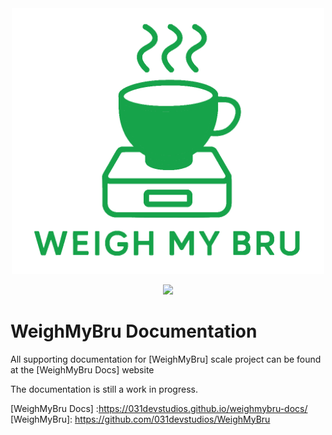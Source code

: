 <div align="center">

<a href="https://031devstudios.github.io/weighmybru-docs/">
    <img src="/images/weighmybru_logo_green.png" alt="WeighMyBru" width="500" heigh="500">
  </a>

[![](https://dcbadge.limes.pink/api/server/HYp4TSEjSf)](https://discord.gg/HYp4TSEjSf "Join Discord Help Chat")
</div>

# WeighMyBru Documentation
All supporting documentation for [WeighMyBru] scale project can be found at the [WeighMyBru Docs] website<br>

The documentation is still a work in progress.


[WeighMyBru Docs] :https://031devstudios.github.io/weighmybru-docs/
[WeighMyBru]: https://github.com/031devstudios/WeighMyBru

